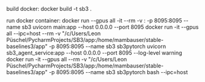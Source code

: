 build docker:
docker build -t sb3 .

run docker container:
docker run --gpus all -it --rm -v <working directory>:<directory to mount to> -p 8095:8095 --name <name> sb3 uvicorn main:app --host 0.0.0.0 --port 8095
docker run -it --gpus all --ipc=host --rm -v "/c/Users/Leon Püschel/PycharmProjects/SB3/app:/home/mambauser/stable-baselines3/app" -p 8095:8095 --name sb3 sb3pytorch uvicorn sb3_agent_service:app --host 0.0.0.0 --port 8095 --log-level warning
docker run -it --gpus all --rm -v "/c/Users/Leon Püschel/PycharmProjects/SB3/app:/home/mambauser/stable-baselines3/app" -p 8095:8095 --name sb3 sb3pytorch bash
--ipc=host
